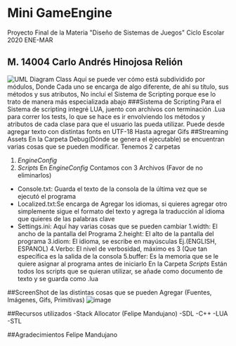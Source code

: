 # Mini GameEngine 
Proyecto Final de la Materia "Diseño de Sistemas de Juegos" Ciclo Escolar 2020 ENE-MAR
## M. 14004 Carlo Andrés Hinojosa Relión
![UML Diagram Class](https://user-images.githubusercontent.com/50237712/77143598-491cc300-6a49-11ea-90dd-503e0182f2c4.png)
Aquí se puede ver cómo está subdividido por módulos, Donde Cada uno se encarga de algo diferente, de ahí su título, sus métodos y sus atributos, No incluí el Sistema de Scripting porque ese lo trato de manera más especializada abajo
###Sistema de Scripting
Para el Sistema de scripting integré LUA, juento con archivos con terminación .Lua para correr los tests, lo que se hace es ir envolviendo los métodos y atributos de cada clase para que el usuario las pueda utilizar. Puede desde agregar texto con distintas fonts en UTF-18 Hasta agregar Gifs
##Streaming Assets
En la Carpeta Debug(Dónde se genera el ejecutable) se encuentran varias cosas que se pueden modificar. Tenemos 2 carpetas
1. *EngineConfig*
2. *Scripts*
En _EngineConfig_ Contamos con 3 Archivos (Favor de no eliminarlos)
- Console.txt: Guarda el texto de la consola de la última vez que se ejecutó el programa
- Localized.txt:Se encarga de Agregar los idiomas, si quieres agregar otro simplemente sigue el formato del texto y agrega la traducción al idioma que quieres de las palabras clave
- Settings.ini: Aquí hay varias cosas que se pueden cambiar
	1.width: El ancho de la pantalla del Programa
	2.height: El alto de la pantalla del programa
	3.idiom: El idioma, se escribe en mayúsculas Ej.(ENGLISH, ESPANOL)
	4.Verbo: El nivel de verbosidad, máximo es 3 (Que tan específica es la salida de la consola
	5.buffer: Es la memoria que se le quiere asignar al programa antes de iniciarlo
En la Carpeta _Scripts_ Están todos los scripts que se quieran utilizar, se añade como documento de texto y se guarda como .lua

##ScreenShot de las distintas cosas que se pueden Agregar (Fuentes, Imágenes, Gifs, Primitivas)
![image](https://user-images.githubusercontent.com/50237712/77201807-c3cdf880-6ab2-11ea-912d-c102e268ed5a.png)

##Recursos utilizados
-Stack Allocator (Felipe Mandujano)
-SDL
-C++
-LUA
-STL


##Agradecimientos
Felipe Mandujano